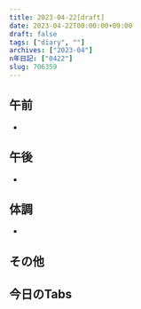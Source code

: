 ```yaml
---
title: 2023-04-22[draft]
date: 2023-04-22T00:00:00+09:00
draft: false
tags: ["diary", ""]
archives: ["2023-04"]
n年日記: ["0422"]
slug: 706359
---
```

## 午前
- 
## 午後
- 
## 体調
- 
## その他
## 今日のTabs